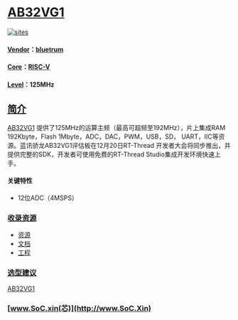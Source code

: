 ﻿# [AB32VG1](https://github.com/SoCXin/AB32VG1)

[![sites](http://182.61.61.133/link/resources/SoC.png)](http://www.SoC.Xin)

#### [Vendor](https://github.com/SoCXin/Vendor)：[bluetrum](http://www.bluetrum.com/)
#### [Core](https://github.com/SoCXin/RISC-V)：[RISC-V](https://github.com/SoCXin/RISC-V)
#### [Level](https://github.com/SoCXin/Level)：125MHz

## [简介](https://github.com/SoCXin/AB32VG1/wiki)

[AB32VG1](https://github.com/SoCXin/AB32VG1) 提供了125MHz的运算主频（最高可超频至192MHz），片上集成RAM 192Kbyte，Flash 1Mbyte，ADC，DAC，PWM，USB，SD， UART，IIC等资源。蓝讯骄龙AB32VG1评估板在12月20日RT-Thread 开发者大会将同步推出，并提供完整的SDK，开发者可使用免费的RT-Thread Studio集成开发环境快速上手。


<!-- [![sites](docs/AB32VG1.png)](https://my.st.com/content/my_st_com/zh/products/microcontrollers-microprocessors/stm32-32-bit-arm-cortex-mcus/stm32-mainstream-mcus/stm32g4-series/stm32g4x1.html) -->

#### 关键特性

* 12位ADC（4MSPS）

### [收录资源](https://github.com/SoCXin/AB32VG1)

* [资源](src/)
* [文档](docs/)
* [工程](project/)

### [选型建议](https://github.com/SoCXin)

[AB32VG1](https://github.com/SoCXin/AB32VG1)

###  [www.SoC.xin(芯)](http://www.SoC.Xin)
